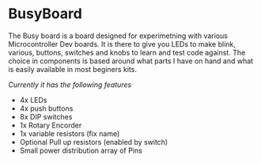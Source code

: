 # BusyBoard

The Busy board is a board designed for experimetning with various Microcontroller Dev boards. It is there to give you LEDs to make blink, various, buttons, switches and knobs to learn and test code against. The choice in components is based around what parts I have on hand and what is easily available in most beginers kits.


_Currently it has the following features_
* 4x LEDs
* 4x push buttons
* 8x DIP switches
* 1x Rotary Encorder
* 1x variable resistors (fix name)
* Optional Pull up resistors (enabled by switch)
* Small power distribution array of Pins
